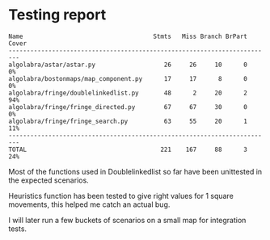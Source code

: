 # Testing report

    Name                                    Stmts   Miss Branch BrPart  Cover
    -------------------------------------------------------------------------
    algolabra/astar/astar.py                   26     26     10      0     0%
    algolabra/bostonmaps/map_component.py      17     17      8      0     0%
    algolabra/fringe/doublelinkedlist.py       48      2     20      2    94%
    algolabra/fringe/fringe_directed.py        67     67     30      0     0%
    algolabra/fringe/fringe_search.py          63     55     20      1    11%
    -------------------------------------------------------------------------
    TOTAL                                     221    167     88      3    24%

Most of the functions used in Doublelinkedlist so far have been unittested in
the expected scenarios.

Heuristics function has been tested to give right values for 1 square movements, 
this helped me catch an actual bug.

I will later run a few buckets of scenarios on a small map for integration tests.